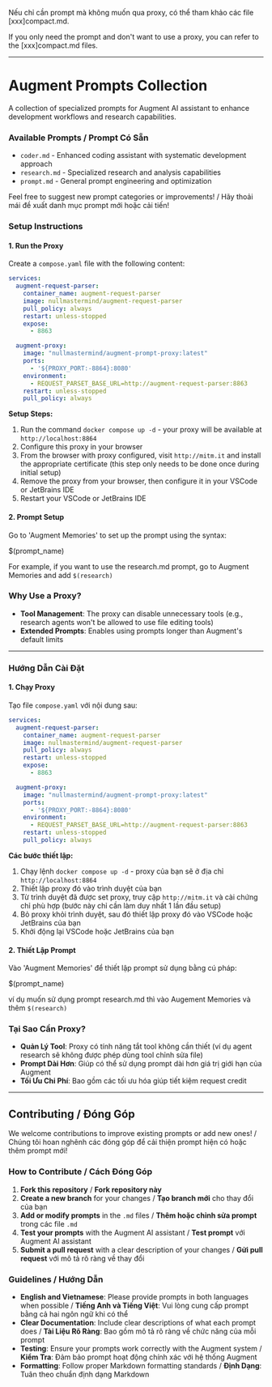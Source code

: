 Nếu chỉ cần prompt mà không muốn qua proxy, có thể tham khảo các file [xxx]compact.md.

If you only need the prompt and don't want to use a proxy, you can refer to the [xxx]compact.md files.

---

# Augment Prompts Collection

A collection of specialized prompts for Augment AI assistant to enhance development workflows and research capabilities.

### Available Prompts / Prompt Có Sẵn

- `coder.md` - Enhanced coding assistant with systematic development approach
- `research.md` - Specialized research and analysis capabilities
- `prompt.md` - General prompt engineering and optimization

Feel free to suggest new prompt categories or improvements! / Hãy thoải mái đề xuất danh mục prompt mới hoặc cải tiến!

### Setup Instructions

#### 1. Run the Proxy

Create a `compose.yaml` file with the following content:

```yaml
services:
  augment-request-parser:
    container_name: augment-request-parser
    image: nullmastermind/augment-request-parser
    pull_policy: always
    restart: unless-stopped
    expose:
      - 8863

  augment-proxy:
    image: "nullmastermind/augment-prompt-proxy:latest"
    ports:
      - '${PROXY_PORT:-8864}:8080'
    environment:
      - REQUEST_PARSET_BASE_URL=http://augment-request-parser:8863
    restart: unless-stopped
    pull_policy: always
```

**Setup Steps:**

1. Run the command `docker compose up -d` - your proxy will be available at `http://localhost:8864`
2. Configure this proxy in your browser
3. From the browser with proxy configured, visit `http://mitm.it` and install the appropriate certificate (this step
   only needs to be done once during initial setup)
4. Remove the proxy from your browser, then configure it in your VSCode or JetBrains IDE
5. Restart your VSCode or JetBrains IDE

#### 2. Prompt Setup

Go to 'Augment Memories' to set up the prompt using the syntax:

$(prompt_name)

For example, if you want to use the research.md prompt, go to Augment Memories and add `$(research)`

### Why Use a Proxy?

- **Tool Management**: The proxy can disable unnecessary tools (e.g., research agents won't be allowed to use file
  editing tools)
- **Extended Prompts**: Enables using prompts longer than Augment's default limits

---

### Hướng Dẫn Cài Đặt

#### 1. Chạy Proxy

Tạo file `compose.yaml` với nội dung sau:

```yaml
services:
  augment-request-parser:
    container_name: augment-request-parser
    image: nullmastermind/augment-request-parser
    pull_policy: always
    restart: unless-stopped
    expose:
      - 8863

  augment-proxy:
    image: "nullmastermind/augment-prompt-proxy:latest"
    ports:
      - '${PROXY_PORT:-8864}:8080'
    environment:
      - REQUEST_PARSET_BASE_URL=http://augment-request-parser:8863
    restart: unless-stopped
    pull_policy: always
```

**Các bước thiết lập:**

1. Chạy lệnh `docker compose up -d` - proxy của bạn sẽ ở địa chỉ `http://localhost:8864`
2. Thiết lập proxy đó vào trình duyệt của bạn
3. Từ trình duyệt đã được set proxy, truy cập `http://mitm.it` và cài chứng chỉ phù hợp (bước này chỉ cần làm duy nhất 1
   lần đầu setup)
4. Bỏ proxy khỏi trình duyệt, sau đó thiết lập proxy đó vào VSCode hoặc JetBrains của bạn
5. Khởi động lại VSCode hoặc JetBrains của bạn

#### 2. Thiết Lập Prompt

Vào 'Augment Memories' để thiết lập prompt sử dụng bằng cú pháp:

$(prompt_name)

ví dụ muốn sử dụng prompt research.md thì vào Augement Memories và thêm `$(research)`

### Tại Sao Cần Proxy?

- **Quản Lý Tool**: Proxy có tính năng tắt tool không cần thiết (ví dụ agent research sẽ không được phép dùng tool chỉnh
  sửa file)
- **Prompt Dài Hơn**: Giúp có thể sử dụng prompt dài hơn giá trị giới hạn của Augment
- **Tối Ưu Chi Phí**: Bao gồm các tối ưu hóa giúp tiết kiệm request credit

---

## Contributing / Đóng Góp

We welcome contributions to improve existing prompts or add new ones! / Chúng tôi hoan nghênh các đóng góp để cải thiện
prompt hiện có hoặc thêm prompt mới!

### How to Contribute / Cách Đóng Góp

1. **Fork this repository** / **Fork repository này**
2. **Create a new branch** for your changes / **Tạo branch mới** cho thay đổi của bạn
3. **Add or modify prompts** in the `.md` files / **Thêm hoặc chỉnh sửa prompt** trong các file `.md`
4. **Test your prompts** with the Augment AI assistant / **Test prompt** với Augment AI assistant
5. **Submit a pull request** with a clear description of your changes / **Gửi pull request** với mô tả rõ ràng về thay
   đổi

### Guidelines / Hướng Dẫn

- **English and Vietnamese**: Please provide prompts in both languages when possible / **Tiếng Anh và Tiếng Việt**: Vui
  lòng cung cấp prompt bằng cả hai ngôn ngữ khi có thể
- **Clear Documentation**: Include clear descriptions of what each prompt does / **Tài Liệu Rõ Ràng**: Bao gồm mô tả rõ
  ràng về chức năng của mỗi prompt
- **Testing**: Ensure your prompts work correctly with the Augment system / **Kiểm Tra**: Đảm bảo prompt hoạt động chính
  xác với hệ thống Augment
- **Formatting**: Follow proper Markdown formatting standards / **Định Dạng**: Tuân theo chuẩn định dạng Markdown
